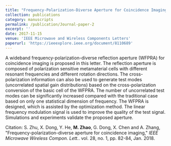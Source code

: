 ```yaml
---
title: "Frequency-Polarization-Diverse Aperture for Coincidence Imaging"
collection: publications
category: manuscripts
permalink: /publication/Journal-paper-2
excerpt: ''
date: 2017-11-15
venue: 'IEEE Microwave and Wireless Components Letters'
paperurl: 'https://ieeexplore.ieee.org/document/8110689'
---
```


A wideband frequency-polarization-diverse reflection aperture (WFPRA) for coincidence imaging is proposed in this letter. The reflection aperture is composed of polarization sensitive metamaterial cells with different resonant frequencies and different rotation directions. The cross-polarization information can also be used to generate test modes (uncorrelated spatial gain distributions) based on the cross-polarization conversion of the basic cell of the WFPRA. The number of uncorrelated test modes can be significantly increased compared with the traditional case based on only one statistical dimension of frequency. The WFPRA is designed, which is assisted by the optimization method. The linear frequency modulation signal is used to improve the quality of the test signal. Simulations and experiments validate the proposed aperture.

Citation: S. Zhu, X. Dong, Y. He, **M. Zhao**, G. Dong, X. Chen and A. Zhang, &quot;Frequency-polarization-diverse aperture for coincidence imaging,&quot; <i>IEEE Microwave Wireless Compon. Lett.</i>. vol. 28, no. 1, pp. 82-84, Jan. 2018.
